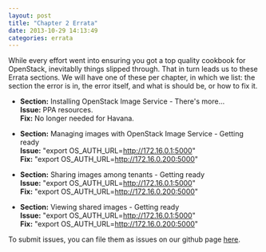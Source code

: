 ```yaml
---
layout: post
title: "Chapter 2 Errata"
date: 2013-10-29 14:13:49
categories: errata
---
```


While every effort went into ensuring you got a top quality cookbook for OpenStack, inevitablly things slipped through. That in turn leads us to these Errata sections. We will have one of these per chapter, in which we list: the section the error is in, the error itself, and what is should be, or how to fix it.

- **Section:** Installing OpenStack Image Service - There's more...   
**Issue:** PPA resources.   
**Fix:** No longer needed for Havana.

- **Section:** Managing images with OpenStack Image Service - Getting ready   
**Issue:** "export OS_AUTH_URL=http://172.16.0.1:5000"   
**Fix:** "export OS_AUTH_URL=http://172.16.0.200:5000"

- **Section:** Sharing images among tenants - Getting ready   
**Issue:** "export OS_AUTH_URL=http://172.16.0.1:5000"   
**Fix:** "export OS_AUTH_URL=http://172.16.0.200:5000"

- **Section:** Viewing shared images - Getting ready   
**Issue:** "export OS_AUTH_URL=http://172.16.0.1:5000"   
**Fix:** "export OS_AUTH_URL=http://172.16.0.200:5000"

To submit issues, you can file them as issues on our github page [here](https://github.com/OpenStackCookbook/OpenStackCookbook.github.io).
